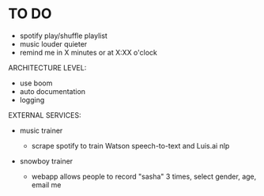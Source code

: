 # TO DO

- spotify play/shuffle playlist
- music louder quieter
- remind me in X minutes or at X:XX o'clock

ARCHITECTURE LEVEL:
- use boom
- auto documentation
- logging

EXTERNAL SERVICES:
- music trainer
    - scrape spotify to train Watson speech-to-text and Luis.ai nlp

- snowboy trainer
    - webapp allows people to record "sasha" 3 times, select gender, age, email me
